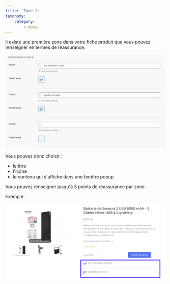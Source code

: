 ```yaml
---
title: 'Zone 1'
taxonomy:
    category:
        - docs
---
```


Il existe une première zone dans votre fiche produit que vous pouvez renseigner en termes de réassurance. 

![reassurance1-guide-123venteflash](reassurance1-guide-123venteflash.png)

Vous pouvez donc choisir :

- le titre 
- l'icône
- le contenu qui s'affiche dans une fenêtre popup

Vous pouvez renseigner jusqu'à 3 points de réassurance par zone. 

Exemple : 

![exemple-ressaurance1-guide-123venteflash](exemple-ressaurance1-guide-123venteflash.png)